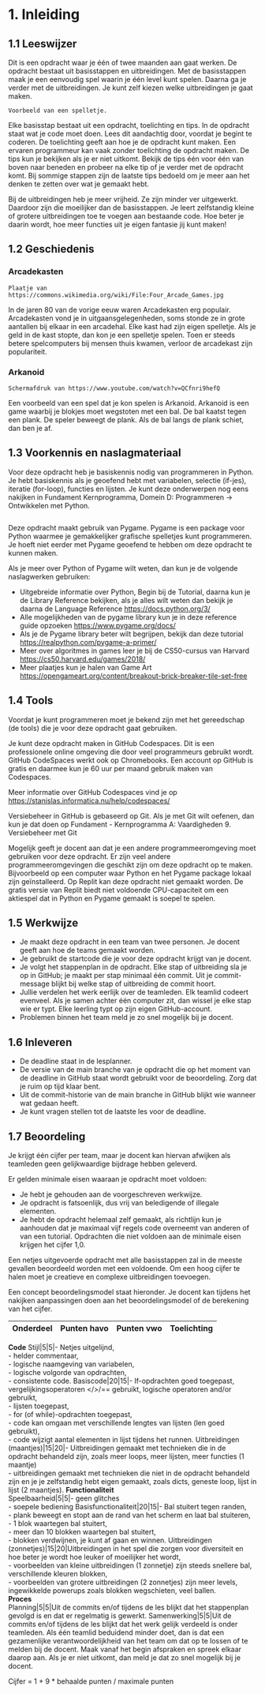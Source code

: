 # 1. Inleiding

## 1.1 Leeswijzer

Dit is een opdracht waar je één of twee maanden aan gaat werken. De opdracht bestaat uit basisstappen en uitbreidingen. Met de basisstappen maak je een eenvoudig spel waarin je één level kunt spelen. Daarna ga je verder met de uitbreidingen. Je kunt zelf kiezen welke uitbreidingen je gaat maken.

```{figure} scherm1.png
Voorbeeld van een spelletje.
```

Elke basisstap bestaat uit een opdracht, toelichting en tips. In de opdracht staat wat je code moet doen. Lees dit aandachtig door, voordat je begint te coderen. De toelichting geeft aan hoe je de opdracht kunt maken. Een ervaren programmeur kan vaak zonder toelichting de opdracht maken. De tips kun je bekijken als je er niet uitkomt. Bekijk de tips één voor één van boven naar beneden en probeer na elke tip of je verder met de opdracht komt. Bij sommige stappen zijn de laatste tips bedoeld om je meer aan het denken te zetten over wat je gemaakt hebt.

Bij de uitbreidingen heb je meer vrijheid. Ze zijn minder ver uitgewerkt. Daardoor zijn die moeilijker dan de basisstappen. Je leert zelfstandig kleine of grotere uitbreidingen toe te voegen aan bestaande code. Hoe beter je daarin wordt, hoe meer functies uit je eigen fantasie jij kunt maken!

## 1.2 Geschiedenis

### Arcadekasten
```{figure} arcade.jpg
Plaatje van https://commons.wikimedia.org/wiki/File:Four_Arcade_Games.jpg
```

In de jaren 80 van de vorige eeuw waren Arcadekasten erg populair. Arcadekasten vond je in uitgaansgelegenheden, soms stonde ze in grote aantallen bij elkaar in een arcadehal. Elke kast had zijn eigen spelletje. Als je geld in de kast stopte, dan kon je een spelletje spelen. Toen er steeds betere spelcomputers bij mensen thuis kwamen, verloor de arcadekast zijn populariteit.

 
### Arkanoid
```{figure} arkanoid.png
Schermafdruk van https://www.youtube.com/watch?v=QCfnri9hefQ
```

Een voorbeeld van een spel dat je kon spelen is Arkanoid. Arkanoid is een game waarbij je blokjes moet wegstoten met een bal. De bal kaatst tegen een plank. De speler beweegt de plank. Als de bal langs de plank schiet, dan ben je af.

## 1.3 Voorkennis en naslagmateriaal

Voor deze opdracht heb je basiskennis nodig van programmeren in Python. Je hebt basiskennis als je geoefend hebt met variabelen, selectie (if-jes), iteratie (for-loop), functies en lijsten. Je kunt deze onderwerpen nog eens nakijken in Fundament Kernprogramma, Domein D: Programmeren -> Ontwikkelen met Python.

```{image} pygame.png
```
Deze opdracht maakt gebruik van Pygame. Pygame is een package voor Python waarmee je gemakkelijker grafische spelletjes kunt programmeren. Je hoeft niet eerder met Pygame geoefend te hebben om deze opdracht te kunnen maken.

Als je meer over Python of Pygame wilt weten, dan kun je de volgende naslagwerken gebruiken:
-	Uitgebreide informatie over Python, 
Begin bij de Tutorial, daarna kun je de Library Reference bekijken, als je alles wilt weten dan bekijk je daarna de Language Reference
https://docs.python.org/3/
-	Alle mogelijkheden van de pygame library kun je in deze reference guide opzoeken
https://www.pygame.org/docs/
-	Als je de Pygame library beter wilt begrijpen, bekijk dan deze tutorial
https://realpython.com/pygame-a-primer/
-	Meer over algoritmes in games leer je bij de CS50-cursus van Harvard
https://cs50.harvard.edu/games/2018/
-	Meer plaatjes kun je halen van Game Art
https://opengameart.org/content/breakout-brick-breaker-tile-set-free

## 1.4 Tools

Voordat je kunt programmeren moet je bekend zijn met het gereedschap (de tools) die je voor deze opdracht gaat gebruiken. 

Je kunt deze opdracht maken in GitHub Codespaces. Dit is een professionele online omgeving die door veel programmeurs gebruikt wordt. GitHub CodeSpaces werkt ook op Chromebooks. Een account op GitHub is gratis en daarmee kun je 60 uur per maand gebruik maken van Codespaces. 

Meer informatie over GitHub Codespaces vind je op  https://stanislas.informatica.nu/help/codespaces/

Versiebeheer in GitHub is gebaseerd op Git. Als je met Git wilt oefenen, dan kun je dat doen op Fundament - Kernprogramma  A: Vaardigheden  9. Versiebeheer met Git

Mogelijk geeft je docent aan dat je een andere programmeeromgeving moet gebruiken voor deze opdracht. Er zijn veel andere programmeeromgevingen die geschikt zijn om deze opdracht op te maken. Bijvoorbeeld op een computer waar Python en het Pygame package lokaal zijn geïnstalleerd. Op Replit kan deze opdracht niet gemaakt worden. De gratis versie van Replit biedt niet voldoende CPU-capaciteit om een aktiespel dat in Python en Pygame gemaakt is soepel te spelen.

## 1.5 Werkwijze

-	Je maakt deze opdracht in een team van twee personen. Je docent geeft aan hoe de teams gemaakt worden.
-	Je gebruikt de startcode die je voor deze opdracht krijgt van je docent. 
-	Je volgt het stappenplan in de opdracht. Elke stap of uitbreiding sla je op in GitHub; je maakt per stap minimaal één commit. Uit je commit-message blijkt bij welke stap of uitbreiding de commit hoort.
-	Jullie verdelen het werk eerlijk over de teamleden. Elk teamlid codeert evenveel. Als je samen achter één computer zit, dan wissel je elke stap wie er typt. Elke leerling typt op zijn eigen GitHub-account.
-	Problemen binnen het team meld je zo snel mogelijk bij je docent.

## 1.6 Inleveren

-	De deadline staat in de lesplanner.
-	De versie van de main branche van je opdracht die op het moment van de deadline in GitHub staat wordt gebruikt voor de beoordeling. Zorg dat je ruim op tijd klaar bent. 
-	Uit de commit-historie van de main branche in GitHub blijkt wie wanneer wat gedaan heeft.
-	Je kunt vragen stellen tot de laatste les voor de deadline.

## 1.7 Beoordeling

Je krijgt één cijfer per team, maar je docent kan hiervan afwijken als teamleden geen gelijkwaardige bijdrage hebben geleverd. 

Er gelden minimale eisen waaraan je opdracht moet voldoen:
-	Je hebt je gehouden aan de voorgeschreven werkwijze.
-	Je opdracht is fatsoenlijk, dus vrij van beledigende of illegale elementen.
-	Je hebt de opdracht helemaal zelf gemaakt, als richtlijn kun je aanhouden dat je maximaal vijf regels code overneemt van anderen of van een tutorial. 
Opdrachten die niet voldoen aan de minimale eisen krijgen het cijfer 1,0.

Een netjes uitgevoerde opdracht met alle basisstappen zal in de meeste gevallen beoordeeld worden met een voldoende. Om een hoog cijfer te halen moet je creatieve en complexe uitbreidingen toevoegen.

Een concept beoordelingsmodel staat hieronder. Je docent kan tijdens het nakijken aanpassingen doen aan het beoordelingsmodel of de berekening van het cijfer.

Onderdeel|Punten havo|Punten vwo|Toelichting 
-|-|-|-
**Code**
Stijl|5|5|- Netjes uitgelijnd,<br> - helder commentaar, <br>- logische naamgeving van variabelen, <br>- logische volgorde van opdrachten, <br>- consistente code.
Basiscode|20|15|- If-opdrachten goed toegepast, vergelijkingsoperatoren </>/== gebruikt, logische operatoren and/or gebruikt, <br>- lijsten toegepast, <br>- for (of while)-opdrachten toegepast, <br>- code kan omgaan met verschillende lengtes van lijsten (len goed gebruikt),<br>- code wijzigt aantal elementen in lijst tijdens het runnen.
Uitbreidingen (maantjes)|15|20|- Uitbreidingen gemaakt met technieken die in de opdracht behandeld zijn, zoals meer loops, meer lijsten, meer functies (1 maantje)<br>- uitbreidingen gemaakt met technieken die niet in de opdracht behandeld zijn en je je zelfstandig hebt eigen gemaakt, zoals dicts, geneste loop, lijst in lijst (2 maantjes).
**Functionaliteit**	 	 
Speelbaarheid|5|5|- geen glitches<br>- soepele bediening
Basisfunctionaliteit|20|15|- Bal stuitert tegen randen,<br>- plank beweegt en stopt aan de rand van het scherm en laat bal stuiteren, <br>- 1 blok waartegen bal stuitert,<br>- meer dan 10 blokken waartegen bal stuitert,<br>- blokken verdwijnen, je kunt af gaan en winnen.
Uitbreidingen (zonnetjes)|15|20|Uitbreidingen in het spel die zorgen voor diversiteit en hoe beter je wordt hoe leuker of moeilijker het wordt, <br>- voorbeelden van kleine uitbreidingen (1 zonnetje) zijn steeds snellere bal, verschillende kleuren blokken,<br>- voorbeelden van grotere uitbreidingen (2 zonnetjes) zijn meer levels, ingewikkelde powerups zoals blokken wegschieten, veel ballen.             
**Proces**	 
Planning|5|5|Uit de commits en/of tijdens de les blijkt dat het stappenplan gevolgd is en dat er regelmatig is gewerkt.
Samenwerking|5|5|Uit de commits en/of tijdens de les blijkt dat het werk gelijk verdeeld is onder teamleden. Als één teamlid beduidend minder doet, dan is dat een gezamenlijke verantwoordelijkheid van het team om dat op te lossen of te melden bij de docent. Maak vanaf het begin afspraken en spreek elkaar daarop aan. Als je er niet uitkomt, dan meld je dat zo snel mogelijk bij je docent.

Cijfer = 1 + 9 * behaalde punten / maximale punten

